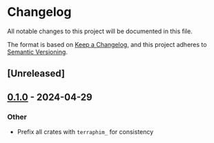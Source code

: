 # Changelog
All notable changes to this project will be documented in this file.

The format is based on [Keep a Changelog](https://keepachangelog.com/en/1.0.0/),
and this project adheres to [Semantic Versioning](https://semver.org/spec/v2.0.0.html).

## [Unreleased]

## [0.1.0](https://github.com/terraphim/terraphim-ai/releases/tag/terraphim_persistence-v0.1.0) - 2024-04-29

### Other
- Prefix all crates with `terraphim_` for consistency
